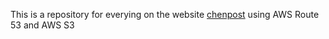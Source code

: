 This is a repository for everying on the website [chenpost](chenpost.com)
using AWS Route 53 and AWS S3
